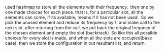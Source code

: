 used hashmap to store all the elements with their frequency.
​
then one by one made choices for each place.
that is, for a particular slot, all the elements can come, if its available, means if it has not been used.
​
So we pick the unused element and reduce its frequency by 1.
and make call to the next slot.
after returnng from the call, we put back the original frequncy of the chosen element
and empty the slot.(backtrack)
​
So like this all possible choices for every slot is made, and when all the slots are occupied(base case). then we store the configuration in out resultant list, and return.